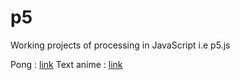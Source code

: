 # p5
Working projects of processing in JavaScript i.e p5.js

Pong : [link](https://mohanmanju.github.io/p5/pong/index.html)
Text anime : [link](https://github.com/mohanmanju/p5/blob/master/text%20animantion/index.html)

